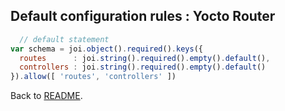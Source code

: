 ## Default configuration rules : Yocto Router

```javascript
  // default statement
var schema = joi.object().required().keys({
  routes      : joi.string().required().empty().default(),
  controllers : joi.string().required().empty().default()
}).allow([ 'routes', 'controllers' ])

```

Back to [README](https://gitlab.com/yocto-node-modules/yocto-config/blob/master/README.md).